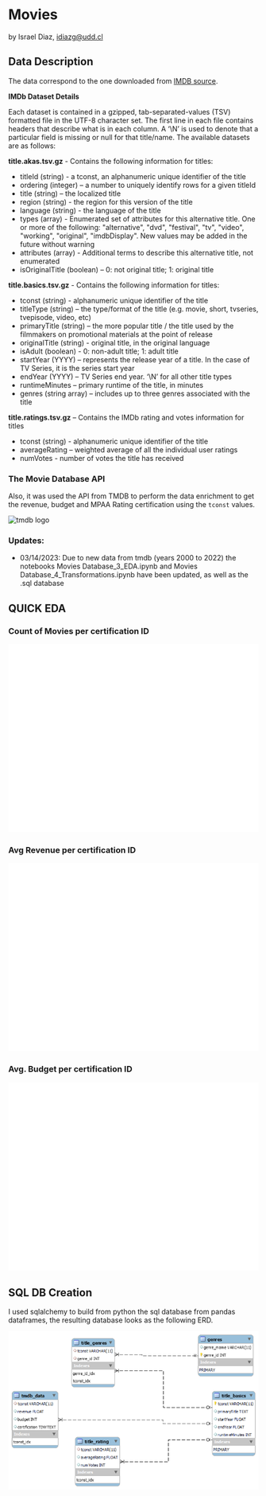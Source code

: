 # Movies

by Israel Diaz, idiazg@udd.cl

 
## Data Description

The data correspond to the one downloaded from [IMDB source](https://datasets.imdbws.com/).

**IMDb Dataset Details**

Each dataset is contained in a gzipped, tab-separated-values (TSV) formatted file in the UTF-8 character set. The first line in each file contains headers that describe what is in each column. A ‘\N’ is used to denote that a particular field is missing or null for that title/name. The available datasets are as follows:

**title.akas.tsv.gz** - Contains the following information for titles:

* titleId (string) - a tconst, an alphanumeric unique identifier of the title
* ordering (integer) – a number to uniquely identify rows for a given titleId
* title (string) – the localized title
* region (string) - the region for this version of the title
* language (string) - the language of the title
* types (array) - Enumerated set of attributes for this alternative title. One or more of the following: "alternative", "dvd", "festival", "tv", "video", "working", "original", "imdbDisplay". New values may be added in the future without warning
* attributes (array) - Additional terms to describe this alternative title, not enumerated
* isOriginalTitle (boolean) – 0: not original title; 1: original title

**title.basics.tsv.gz** - Contains the following information for titles:

* tconst (string) - alphanumeric unique identifier of the title
* titleType (string) – the type/format of the title (e.g. movie, short, tvseries, tvepisode, video, etc)
* primaryTitle (string) – the more popular title / the title used by the filmmakers on promotional materials at the point of release
* originalTitle (string) - original title, in the original language
* isAdult (boolean) - 0: non-adult title; 1: adult title
* startYear (YYYY) – represents the release year of a title. In the case of TV Series, it is the series start year
* endYear (YYYY) – TV Series end year. ‘\N’ for all other title types
* runtimeMinutes – primary runtime of the title, in minutes
* genres (string array) – includes up to three genres associated with the title

**title.ratings.tsv.gz** – Contains the IMDb rating and votes information for titles

* tconst (string) - alphanumeric unique identifier of the title
* averageRating – weighted average of all the individual user ratings
* numVotes - number of votes the title has received

### The Movie Database API

Also, it was used the API from TMDB to perform the data enrichment to get the revenue, budget and MPAA Rating certification using the `tconst` values.

<img src="https://my-list.ml/img/logo/tmdb-logo-square.png" alt="tmdb logo" title="TMDB" height="100"/>

### Updates:
* 03/14/2023: Due to new data from tmdb (years 2000 to 2022) the notebooks Movies Database_3_EDA.ipynb and Movies Database_4_Transformations.ipynb have been updated, as well as the .sql database

## QUICK EDA

### Count of Movies per certification ID
![png](/img/count_rating.png)


### Avg Revenue per certification ID

![png](/img/revenue_rating.png)

### Avg. Budget per certification ID

![png](/img/budget_rating.png)

## SQL DB Creation

I used sqlalchemy to build from python the sql database from pandas dataframes, the resulting database looks as the following ERD.

![png](erd_movies.png)
